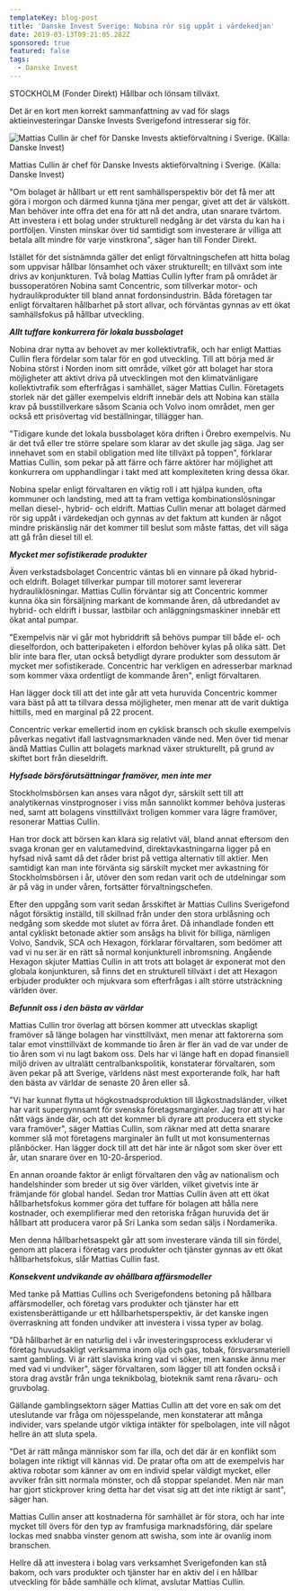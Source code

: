 ```yaml
---
templateKey: blog-post
title: 'Danske Invest Sverige: Nobina rör sig uppåt i värdekedjan'
date: 2019-03-13T09:21:05.282Z
sponsored: true
featured: false
tags:
  - Danske Invest
---
```

STOCKHOLM (Fonder Direkt) Hållbar och lönsam tillväxt.



Det är en kort men korrekt sammanfattning av vad för slags aktieinvesteringar Danske Invests Sverigefond intresserar sig för.

![Mattias Cullin är chef för Danske Invests aktieförvaltning i Sverige. (Källa: Danske Invest)](/img/danske13mar.png)

<span class="image-caption">Mattias Cullin är chef för Danske Invests aktieförvaltning i Sverige. (Källa: Danske Invest)</span>

"Om bolaget är hållbart ur ett rent samhällsperspektiv bör det få mer att göra i morgon och därmed kunna tjäna mer pengar, givet att det är välskött. Man behöver inte offra det ena för att nå det andra, utan snarare tvärtom. Att investera i ett bolag under strukturell nedgång är det värsta du kan ha i portföljen. Vinsten minskar över tid samtidigt som investerare är villiga att betala allt mindre för varje vinstkrona", säger han till Fonder Direkt.



Istället för det sistnämnda gäller det enligt förvaltningschefen att hitta bolag som uppvisar hållbar lönsamhet och växer strukturellt; en tillväxt som inte drivs av konjunkturen. Två bolag Mattias Cullin lyfter fram på området är bussoperatören Nobina samt Concentric, som tillverkar motor- och hydraulikprodukter till bland annat fordonsindustrin. Båda företagen tar enligt förvaltaren hållbarhet på stort allvar, och förväntas gynnas av ett ökat samhällsfokus på hållbar utveckling.



**_Allt tuffare konkurrera för lokala bussbolaget_**



Nobina drar nytta av behovet av mer kollektivtrafik, och har enligt Mattias Cullin flera fördelar som talar för en god utveckling. Till att börja med är Nobina störst i Norden inom sitt område, vilket gör att bolaget har stora möjligheter att aktivt driva på utvecklingen mot den klimatvänligare kollektivtrafik som efterfrågas i samhället, säger Mattias Cullin. Företagets storlek när det gäller exempelvis eldrift innebär dels att Nobina kan ställa krav på busstillverkare såsom Scania och Volvo inom området, men ger också ett prisövertag vid beställningar, tillägger han.



"Tidigare kunde det lokala bussbolaget köra driften i Örebro exempelvis. Nu är det två eller tre större spelare som klarar av det skulle jag säga. Jag ser innehavet som en stabil obligation med lite tillväxt på toppen", förklarar Mattias Cullin, som pekar på att färre och färre aktörer har möjlighet att konkurrera om upphandlingar i takt med att komplexiteten kring dessa ökar.



Nobina spelar enligt förvaltaren en viktig roll i att hjälpa kunden, ofta kommuner och landsting, med att ta fram vettiga kombinationslösningar mellan diesel-, hybrid- och eldrift. Mattias Cullin menar att bolaget därmed rör sig uppåt i värdekedjan och gynnas av det faktum att kunden är något mindre priskänslig när det kommer till beslut som måste fattas, det vill säga att gå från diesel till el.



**_Mycket mer sofistikerade produkter_**



Även verkstadsbolaget Concentric väntas bli en vinnare på ökad hybrid- och eldrift. Bolaget tillverkar pumpar till motorer samt levererar hydrauliklösningar. Mattias Cullin förväntar sig att Concentric kommer kunna öka sin försäljning markant de kommande åren, då utbredandet av hybrid- och eldrift i bussar, lastbilar och anläggningsmaskiner innebär ett ökat antal pumpar.



"Exempelvis när vi går mot hybriddrift så behövs pumpar till både el- och dieselfordon, och batteripaketen i elfordon behöver kylas på olika sätt. Det blir inte bara fler, utan också betydligt dyrare produkter som dessutom är mycket mer sofistikerade. Concentric har verkligen en adresserbar marknad som kommer växa ordentligt de kommande åren", enligt förvaltaren.



Han lägger dock till att det inte går att veta huruvida Concentric kommer vara bäst på att ta tillvara dessa möjligheter, men menar att de varit duktiga hittills, med en marginal på 22 procent.



Concentric verkar emellertid inom en cyklisk bransch och skulle exempelvis påverkas negativt ifall lastvagnsmarknaden vände ned. Men över tid menar ändå Mattias Cullin att bolagets marknad växer strukturellt, på grund av skiftet bort från dieseldrift.



**_Hyfsade börsförutsättningar framöver, men inte mer_**



Stockholmsbörsen kan anses vara något dyr, särskilt sett till att analytikernas vinstprognoser i viss mån sannolikt kommer behöva justeras ned, samt att bolagens vinsttillväxt troligen kommer vara lägre framöver, resonerar Mattias Cullin.



Han tror dock att börsen kan klara sig relativt väl, bland annat eftersom den svaga kronan ger en valutamedvind, direktavkastningarna ligger på en hyfsad nivå samt då det råder brist på vettiga alternativ till aktier. Men samtidigt kan man inte förvänta sig särskilt mycket mer avkastning för Stockholmsbörsen i år, utöver den som redan varit och de utdelningar som är på väg in under våren, fortsätter förvaltningschefen.



Efter den uppgång som varit sedan årsskiftet är Mattias Cullins Sverigefond något försiktig inställd, till skillnad från under den stora urblåsning och nedgång som skedde mot slutet av förra året. Då inhandlade fonden ett antal cykliskt betonade aktier som ansågs ha blivit för billiga, nämligen Volvo, Sandvik, SCA och Hexagon, förklarar förvaltaren, som bedömer att vad vi nu ser är en rätt så normal konjunkturell inbromsning. Angående Hexagon skjuter Mattias Cullin in att trots att bolaget är exponerat mot den globala konjunkturen, så finns det en strukturell tillväxt i det att Hexagon erbjuder produkter och mjukvara som efterfrågas i allt större utsträckning världen över.



**_Befunnit oss i den bästa av världar_**



Mattias Cullin tror överlag att börsen kommer att utvecklas skapligt framöver så länge bolagen har vinsttillväxt, men menar att faktorerna som talar emot vinsttillväxt de kommande tio åren är fler än vad de var under de tio åren som vi nu lagt bakom oss. Dels har vi länge haft en dopad finansiell miljö driven av ultralätt centralbankspolitik, konstaterar förvaltaren, som även pekar på att Sverige, världens näst mest exporterande folk, har haft den bästa av världar de senaste 20 åren eller så.



"Vi har kunnat flytta ut högkostnadsproduktion till lågkostnadsländer, vilket har varit supergynnsamt för svenska företagsmarginaler. Jag tror att vi har nått vägs ände där, och att det kommer bli dyrare att producera ett stycke vara framöver", säger Mattias Cullin, som räknar med att detta snarare kommer slå mot företagens marginaler än fullt ut mot konsumenternas plånböcker. Han lägger dock till att det här inte är något som sker över ett år, utan snarare över en 10-20-årsperiod.



En annan oroande faktor är enligt förvaltaren den våg av nationalism och handelshinder som breder ut sig över världen, vilket givetvis inte är främjande för global handel. Sedan tror Mattias Cullin även att ett ökat hållbarhetsfokus kommer göra det tuffare för bolagen att hålla nere kostnader, och exemplifierar med den retoriska frågan huruvida det är hållbart att producera varor på Sri Lanka som sedan säljs i Nordamerika.



Men denna hållbarhetsaspekt går att som investerare vända till sin fördel, genom att placera i företag vars produkter och tjänster gynnas av ett ökat hållbarhetsfokus, slår Mattias Cullin fast.



**_Konsekvent undvikande av ohållbara affärsmodeller_**



Med tanke på Mattias Cullins och Sverigefondens betoning på hållbara affärsmodeller, och företag vars produkter och tjänster har ett existensberättigande ur ett hållbarhetsperspektiv, är det kanske ingen överraskning att fonden undviker att investera i vissa typer av bolag.



"Då hållbarhet är en naturlig del i vår investeringsprocess exkluderar vi företag huvudsakligt verksamma inom olja och gas, tobak, försvarsmateriell samt gambling. Vi är rätt slaviska kring vad vi söker, men kanske ännu mer med vad vi undviker", säger förvaltaren, som lägger till att fonden också i stora drag avstår från unga teknikbolag, bioteknik samt rena råvaru- och gruvbolag.



Gällande gamblingsektorn säger Mattias Cullin att det vore en sak om det uteslutande var fråga om nöjesspelande, men konstaterar att många individer, vars spelande utgör viktiga intäkter för spelbolagen, inte vill något hellre än att sluta spela.



"Det är rätt många människor som far illa, och det där är en konflikt som bolagen inte riktigt vill kännas vid. De pratar ofta om att de exempelvis har aktiva robotar som känner av om en individ spelar väldigt mycket, eller avviker från sitt normala mönster, och då stoppar spelandet. Men när man har gjort stickprover kring detta har det visat sig att det inte riktigt är sant", säger han.



Mattias Cullin anser att kostnaderna för samhället är för stora, och har inte mycket till övers för den typ av framfusiga marknadsföring, där spelare lockas med snabba vinster genom att swisha, som inte är ovanlig inom branschen.



Hellre då att investera i bolag vars verksamhet Sverigefonden kan stå bakom, och vars produkter och tjänster har en aktiv del i en hållbar utveckling för både samhälle och klimat, avslutar Mattias Cullin.
